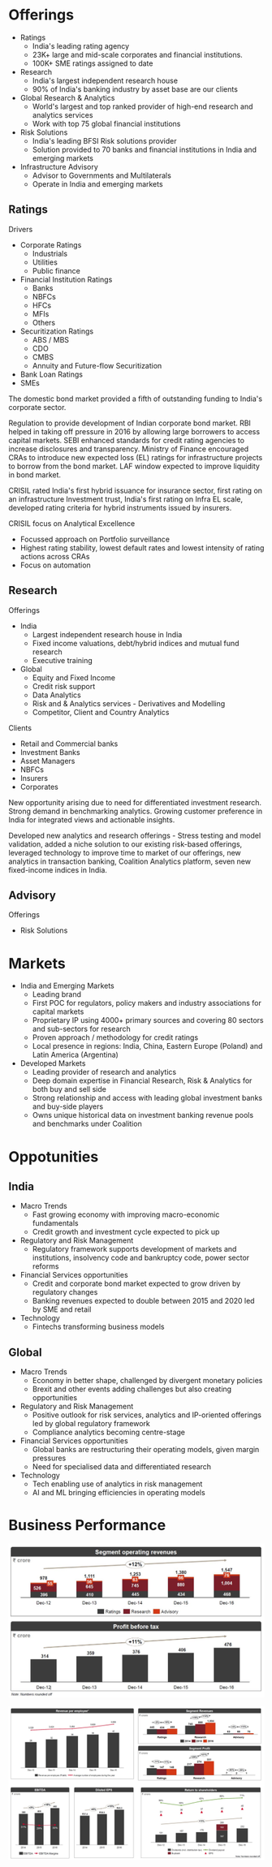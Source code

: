 
# Offerings
- Ratings
	- India's leading rating agency
	- 23K+ large and mid-scale corporates and financial institutions.
	- 100K+ SME ratings assigned to date
- Research
	- India's largest independent research house
	- 90% of India's banking industry by asset base are our clients
- Global Research & Analytics
	- World's largest and top ranked provider of high-end research and analytics services
	- Work with top 75 global financial institutions
- Risk Solutions
	- India's leading BFSI Risk solutions provider
	- Solution provided to 70 banks and financial institutions in India and emerging markets
- Infrastructure Advisory
	- Advisor to Governments and Multilaterals
	- Operate in India and emerging markets

## Ratings
Drivers 
- Corporate Ratings
	- Industrials
	-  Utilities
	- Public finance
- Financial Institution Ratings
	- Banks
	- NBFCs
	- HFCs
	- MFIs
	- Others
- Securitization Ratings
	- ABS / MBS
	- CDO
	- CMBS
	- Annuity and Future-flow Securitization
- Bank Loan Ratings
- SMEs

The domestic bond market provided a fifth of outstanding funding to India's corporate sector.


Regulation to provide development of Indian corporate bond market. RBI helped in taking off pressure in 2016 by allowing large borrowers to access capital markets. SEBI enhanced standards for credit rating agencies to increase disclosures and transparency. Ministry of Finance encouraged CRAs to introduce new expected loss (EL) ratings for infrastructure projects to borrow from the bond market. LAF window expected to improve liquidity in bond market.

CRISIL rated India's first hybrid issuance for insurance sector, first rating on an infrastructure Investment trust, India's first rating on Infra EL scale, developed rating criteria for hybrid instruments issued by insurers.

CRISIL focus on Analytical Excellence
- Focussed approach on Portfolio surveillance
- Highest rating stability, lowest default rates and lowest intensity of rating actions across CRAs
- Focus on automation 

## Research
Offerings
- India
	- Largest independent research house in India
	- Fixed income valuations, debt/hybrid indices and mutual fund research
	- Executive training
- Global
	- Equity and Fixed Income 
	- Credit risk support
	- Data Analytics
	- Risk and & Analytics services - Derivatives and Modelling
	- Competitor, Client and Country Analytics

Clients
- Retail and Commercial banks
- Investment Banks
- Asset Managers
- NBFCs
- Insurers
- Corporates

New opportunity arising due to need for differentiated investment research. Strong demand in benchmarking analytics. Growing customer preference in India for integrated views and actionable insights.

Developed new analytics and research offerings - Stress testing and model validation, added a niche solution to our existing risk-based offerings, leveraged technology to improve time to market of our offerings, new analytics in transaction banking, Coalition Analytics platform, seven new fixed-income indices in India.

## Advisory
Offerings
- Risk Solutions



# Markets
- India and Emerging Markets
	- Leading brand
	- First POC for regulators, policy makers and industry associations for capital markets
	- Proprietary IP using 4000+ primary sources and covering 80 sectors and sub-sectors for research
	- Proven approach / methodology for credit ratings
	- Local presence in regions: India, China, Eastern Europe (Poland) and Latin America (Argentina)
- Developed Markets
	- Leading provider of research and analytics
	- Deep domain expertise in Financial Research, Risk & Analytics for both buy and sell side
	- Strong relationship and access with leading global investment banks and buy-side players
	- Owns unique historical data on investment banking revenue pools and benchmarks under Coalition

# Oppotunities
## India
- Macro Trends
	- Fast growing economy with improving macro-economic fundamentals
	- Credit growth and investment cycle expected to pick up
- Regulatory and Risk Management
	- Regulatory framework supports development of markets and institutions, insolvency code and bankruptcy code, power sector reforms
- Financial Services opportunities
	- Credit and corporate bond market expected to grow driven by regulatory changes
	- Banking revenues expected to double between 2015 and 2020 led by SME and retail
- Technology
	- Fintechs transforming business models

## Global
- Macro Trends
	- Economy in better shape, challenged by divergent monetary policies
	- Brexit and other events adding challenges but also creating opportunities
- Regulatory and Risk Management
	- Positive outlook for risk services, analytics and IP-oriented offerings led by global regulatory framework
	- Compliance analytics becoming centre-stage
- Financial Services opportunities
	- Global banks are restructuring their operating models, given margin pressures
	- Need for specialised data and differentiated research 
- Technology
	- Tech enabling use of analytics in risk management
	- AI and ML bringing efficiencies in operating models

# Business Performance
![201702_CRISIL_Revenue.JPG](https://github.com/hashxim/hconMD/blob/master/work_md/Obsidian/Resources/201702_CRISIL_Revenue.JPG?raw=true)

![201702_CRISIL_Business_Performance.jpg](https://github.com/hashxim/hconMD/blob/master/work_md/Obsidian/Resources/201702_CRISIL_Business_Performance.jpg?raw=true)

#
<!--stackedit_data:
eyJoaXN0b3J5IjpbMTM4MjkxOTk5OCwxNzUyMDQ2MTUyLDE3MT
A0NTI2MzEsLTI0OTUzMTY2NywtMTMzOTc1ODQwN119
-->